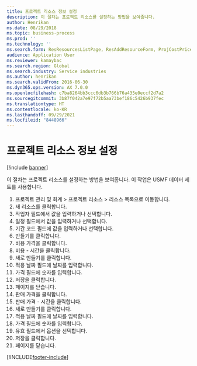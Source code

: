 ```yaml
---
title: 프로젝트 리소스 정보 설정
description: 이 절차는 프로젝트 리소스를 설정하는 방법을 보여줍니다.
author: Henrikan
ms.date: 08/29/2018
ms.topic: business-process
ms.prod: ''
ms.technology: ''
ms.search.form: ResResourcesListPage, ResAddResourceForm, ProjCostPriceHour, ProjSalesPriceHour
audience: Application User
ms.reviewer: kamaybac
ms.search.region: Global
ms.search.industry: Service industries
ms.author: henrikan
ms.search.validFrom: 2016-06-30
ms.dyn365.ops.version: AX 7.0.0
ms.openlocfilehash: c7ba8264bb3ccc6db3b766b76a435e0eccf2d7a2
ms.sourcegitcommit: 3b87f042a7e97f72b5aa73bef186c5426b937fec
ms.translationtype: HT
ms.contentlocale: ko-KR
ms.lasthandoff: 09/29/2021
ms.locfileid: "8448966"
---
```

# <a name="set-up-project-resource-information"></a>프로젝트 리소스 정보 설정

[!include [banner](../../includes/banner.md)]

이 절차는 프로젝트 리소스를 설정하는 방법을 보여줍니다. 이 작업은 USMF 데이터 세트를 사용합니다.

1. 프로젝트 관리 및 회계 > 프로젝트 리소스 > 리소스 목록으로 이동합니다.
2. 새 리소스를 클릭합니다.
3. 작업자 필드에서 값을 입력하거나 선택합니다.
4. 일정 필드에서 값을 입력하거나 선택합니다.
5. 기간 코드 필드에 값을 입력하거나 선택합니다.
6. 만들기를 클릭합니다.
7. 비용 가격을 클릭합니다.
8. 비용 - 시간을 클릭합니다.
9. 새로 만들기를 클릭합니다.
10. 적용 날짜 필드에 날짜를 입력합니다.
11. 가격 필드에 숫자를 입력합니다.
12. 저장을 클릭합니다.
13. 페이지를 닫습니다.
14. 판매 가격을 클릭합니다.
15. 판매 가격 - 시간을 클릭합니다.
16. 새로 만들기를 클릭합니다.
17. 적용 날짜 필드에 날짜를 입력합니다.
18. 가격 필드에 숫자를 입력합니다.
19. 유효 필드에서 옵션을 선택합니다.
20. 저장을 클릭합니다.
21. 페이지를 닫습니다.



[!INCLUDE[footer-include](../../../includes/footer-banner.md)]